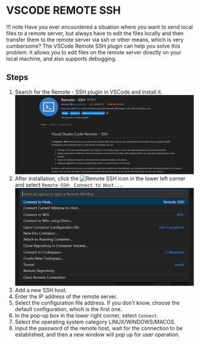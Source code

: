 # VSCODE REMOTE SSH

!!! note
    Have you ever encountered a situation where you want to send local files to a remote server, but always have to edit the files locally and then transfer them to the remote server via ssh or other means, which is very cumbersome? The VSCode Remote SSH plugin can help you solve this problem. It allows you to edit files on the remote server directly on your local machine, and also supports debugging.

## Steps
1. Search for the Remote - SSH plugin in VSCode and install it.
![remote-ssh](remote-ssh.png)
2. After installation, click the ![Remote SSH](https://img.shields.io/badge/Remote%20SSH-插件-blue) icon in the lower left corner and select `Remote-SSH: Connect to Host...`.
![host](host.png)
1. Add a new SSH host.
2. Enter the IP address of the remote server.
3. Select the configuration file address. If you don't know, choose the default configuration, which is the first one.
4. In the pop-up box in the lower right corner, select `Connect`.
5. Select the operating system category LINUX/WINDOWS/MACOS.
6. Input the password of the remote host, wait for the connection to be established, and then a new window will pop up for user operation.